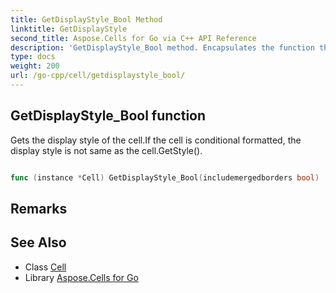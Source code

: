 ```yaml
---
title: GetDisplayStyle_Bool Method 
linktitle: GetDisplayStyle
second_title: Aspose.Cells for Go via C++ API Reference
description: 'GetDisplayStyle_Bool method. Encapsulates the function that represents getdisplaystyle in Go.'
type: docs
weight: 200
url: /go-cpp/cell/getdisplaystyle_bool/
---
```


## GetDisplayStyle_Bool function

Gets the display style of the cell.If the cell is conditional formatted, the display style is not same as the cell.GetStyle().

```go

func (instance *Cell) GetDisplayStyle_Bool(includemergedborders bool)  (*Style,  error) 

```

## Remarks


## See Also

* Class [Cell](../)
* Library [Aspose.Cells for Go](../../)
